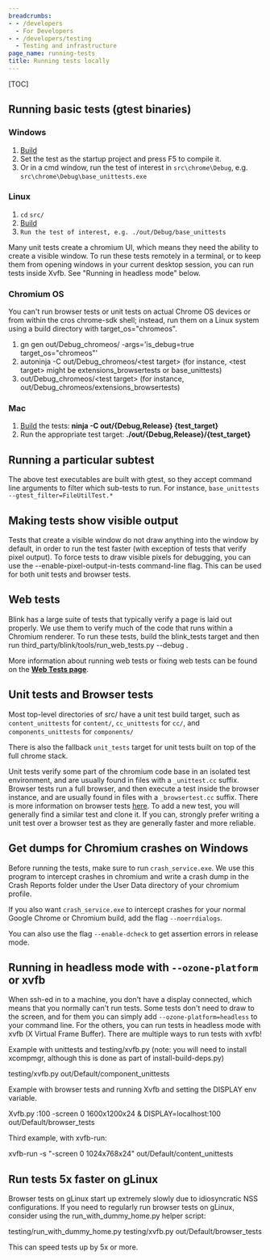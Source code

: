 ```yaml
---
breadcrumbs:
- - /developers
  - For Developers
- - /developers/testing
  - Testing and infrastructure
page_name: running-tests
title: Running tests locally
---
```


[TOC]

## Running basic tests (gtest binaries)

### Windows

1.  [Build](https://chromium.googlesource.com/chromium/src/+/HEAD/docs/windows_build_instructions.md)
2.  Set the test as the startup project and press F5 to compile it.
3.  Or in a cmd window, run the test of interest in `src\chrome\Debug`,
            e.g. `src\chrome\Debug\base_unittests.exe`

### Linux

1.  `cd` `src/`
2.  [Build](https://chromium.googlesource.com/chromium/src/+/HEAD/docs/linux/build_instructions.md)
3.  `Run the test of interest, e.g. ./out/Debug/base_unittests`

Many unit tests create a chromium UI, which means they need the ability to
create a visible window. To run these tests remotely in a terminal, or to keep
them from opening windows in your current desktop session, you can run tests
inside Xvfb. See "Running in headless mode" below.

### **Chromium OS**

You can't run browser tests or unit tests on actual Chrome OS devices or from
within the cros chrome-sdk shell; instead, run them on a Linux system using a
build directory with target_os="chromeos".

1.  gn gen out/Debug_chromeos/ -args='is_debug=true
            target_os="chromeos"'
2.  autoninja -C out/Debug_chromeos/&lt;test target&gt; (for instance,
            &lt;test target&gt; might be extensions_browsertests or
            base_unittests)
3.  out/Debug_chromeos/&lt;test target&gt; (for instance,
            out/Debug_chromeos/extensions_browsertests)

### Mac

1.  [Build](https://chromium.googlesource.com/chromium/src/+/HEAD/docs/mac_build_instructions.md)
            the tests: **ninja -C out/{Debug,Release} {test_target}**
2.  Run the appropriate test target:
            **./out/{Debug,Release}/{test_target}**

## Running a particular subtest

The above test executables are built with gtest, so they accept command line
arguments to filter which sub-tests to run. For instance, `base_unittests
--gtest_filter=FileUtilTest.*`

## Making tests show visible output

Tests that create a visible window do not draw anything into the window by
default, in order to run the test faster (with exception of tests that verify
pixel output). To force tests to draw visible pixels for debugging, you can use
the --enable-pixel-output-in-tests command-line flag. This can be used for both
unit tests and browser tests.

## Web tests

Blink has a large suite of tests that typically verify a page is laid out
properly. We use them to verify much of the code that runs within a Chromium
renderer.
To run these tests, build the blink_tests target and then run
third_party/blink/tools/run_web_tests.py --debug .

More information about running web tests or fixing web tests can be found on the
[**Web Tests
page**](https://chromium.googlesource.com/chromium/src/+/HEAD/docs/testing/web_tests.md).

## **Unit tests and Browser tests**

Most top-level directories of src/ have a unit test build target, such as
`content_unittests` for `content/`, `cc_unittests` for `cc/`, and
`components_unittests` for `components/`

There is also the fallback `unit_tests` target for unit tests built on top of
the full chrome stack.

Unit tests verify some part of the chromium code base in an isolated test
environment, and are usually found in files with a `_unittest.cc` suffix.
Browser tests run a full browser, and then execute a test inside the browser
instance, and are usually found in files with a `_browsertest.cc` suffix. There
is more information on browser tests [here](/developers/testing/browser-tests).
To add a new test, you will generally find a similar test and clone it. If you
can, strongly prefer writing a unit test over a browser test as they are
generally faster and more reliable.

## Get dumps for Chromium crashes on Windows

Before running the tests, make sure to run `crash_service.exe`. We use this
program to intercept crashes in chromium and write a crash dump in the Crash
Reports folder under the User Data directory of your chromium profile.

If you also want `crash_service.exe` to intercept crashes for your normal Google
Chrome or Chromium build, add the flag `--noerrdialogs`.

You can also use the flag `--enable-dcheck` to get assertion errors in release
mode.

## Running in headless mode with `--ozone-platform` or xvfb

When ssh-ed in to a machine, you don't have a display connected, which means
that you normally can't run tests. Some tests don't need to draw to the screen,
and for them you can simply add `--ozone-platform=headless` to your command
line. For the others, you can run tests in headless mode with xvfb (X Virtual
Frame Buffer). There are multiple ways to run tests with xvfb!

Example with unittests and testing/xvfb.py (note: you will need to install
xcompmgr, although this is done as part of install-build-deps.py)

testing/xvfb.py out/Default/component_unittests

Example with browser tests and running Xvfb and setting the DISPLAY env
variable.

Xvfb.py :100 -screen 0 1600x1200x24 &
DISPLAY=localhost:100 out/Default/browser_tests

Third example, with xvfb-run:

xvfb-run -s "-screen 0 1024x768x24" out/Default/content_unittests

## **Run tests 5x faster on gLinux**

Browser tests on gLinux start up extremely slowly due to idiosyncratic NSS
configurations. If you need to regularly run browser tests on gLinux, consider
using the run_with_dummy_home.py helper script:

testing/run_with_dummy_home.py testing/xvfb.py out/Default/browser_tests

This can speed tests up by 5x or more.
